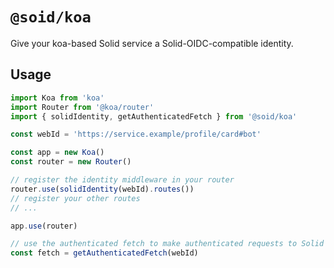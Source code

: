 # `@soid/koa`

Give your koa-based Solid service a Solid-OIDC-compatible identity.

## Usage

```ts
import Koa from 'koa'
import Router from '@koa/router'
import { solidIdentity, getAuthenticatedFetch } from '@soid/koa'

const webId = 'https://service.example/profile/card#bot'

const app = new Koa()
const router = new Router()

// register the identity middleware in your router
router.use(solidIdentity(webId).routes())
// register your other routes
// ...

app.use(router)

// use the authenticated fetch to make authenticated requests to Solid Pods or other Solid-compatible services
const fetch = getAuthenticatedFetch(webId)
```

